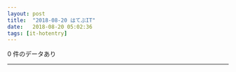 ```yaml
---
layout: post
title:  "2018-08-20 はてぶIT"
date:   2018-08-20 05:02:36
tags: [it-hotentry]
---
```

0 件のデータあり

<hr>

